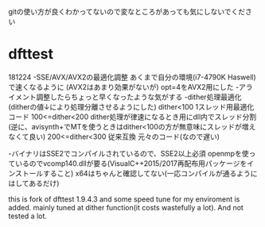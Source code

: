 gitの使い方が良くわかってないので変なところがあっても気にしないでください

# dfttest
181224
-SSE/AVX/AVX2の最適化調整 あくまで自分の環境(i7-4790K Haswell)で速くなるように (AVX2はあまり効果がないが)
 opt=4をAVX2用にした
-アライメント調整したらちょっと早くなったような気がする
-dither処理最適化 (ditherの値↓により処理分離させるようにした)
 dither<100
  1スレッド用最適化コード
 100<=dither<200
  dither処理が律速になるとき用にdll内でスレッド分割 
  (逆に、avisynth+でMTを使うときはdither<100の方が無意味にスレッドが増えなくて良い)
 200<=dither<300
  従来互換 元々のコード(なので遅い)

-バイナリはSSE2でコンパイルされているので、SSE2以上必須
 openmpを使っているのでvcomp140.dllが要る(VisualC++2015/2017再配布用パッケージをインストールすること)
 x64はちゃんと確認してない(一応コンパイルが通るようにはしてあるだけ)
 

this is fork of dfttest 1.9.4.3 and some speed tune for my enviroment is added.
mainly tuned at dither function(it costs wastefully a lot).
And not tested a lot.

